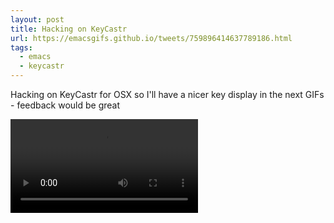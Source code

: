 ```yaml
---
layout: post
title: Hacking on KeyCastr
url: https://emacsgifs.github.io/tweets/759896414637789186.html
tags:
  - emacs
  - keycastr
---
```


Hacking on KeyCastr for OSX so I'll have a nicer key display in the next GIFs -  feedback would be great

<video controls autoplay>
  <source src="/public/videos/759896414637789186.mp4" type="video/mp4">
    Sorry your browser does not support the video tag, maybe time to upgrade?
</video>
